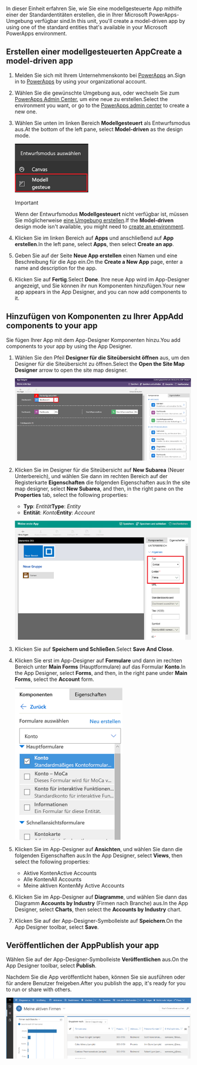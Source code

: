 <span data-ttu-id="ee323-101">In dieser Einheit erfahren Sie, wie Sie eine modellgesteuerte App mithilfe einer der Standardentitäten erstellen, die in Ihrer Microsoft PowerApps-Umgebung verfügbar sind.</span><span class="sxs-lookup"><span data-stu-id="ee323-101">In this unit, you'll create a model-driven app by using one of the standard entities that's available in your Microsoft PowerApps environment.</span></span>

## <a name="create-a-model-driven-app"></a><span data-ttu-id="ee323-102">Erstellen einer modellgesteuerten App</span><span class="sxs-lookup"><span data-stu-id="ee323-102">Create a model-driven app</span></span>

1. <span data-ttu-id="ee323-103">Melden Sie sich mit Ihrem Unternehmenskonto bei [PowerApps](https://web.powerapps.com/) an.</span><span class="sxs-lookup"><span data-stu-id="ee323-103">Sign in to [PowerApps](https://web.powerapps.com/) by using your organizational account.</span></span>
1. <span data-ttu-id="ee323-104">Wählen Sie die gewünschte Umgebung aus, oder wechseln Sie zum [PowerApps Admin Center](https://admin.powerapps.com/), um eine neue zu erstellen.</span><span class="sxs-lookup"><span data-stu-id="ee323-104">Select the environment you want, or go to the [PowerApps admin center](https://admin.powerapps.com/) to create a new one.</span></span>
1. <span data-ttu-id="ee323-105">Wählen Sie unten im linken Bereich **Modellgesteuert** als Entwurfsmodus aus.</span><span class="sxs-lookup"><span data-stu-id="ee323-105">At the bottom of the left pane, select **Model-driven** as the design mode.</span></span> 

    ![Modellgesteuert](../media/choose-design-mode.png)

    > [!IMPORTANT]
    > <span data-ttu-id="ee323-107">Wenn der Entwurfsmodus **Modellgesteuert** nicht verfügbar ist, müssen Sie möglicherweise [eine Umgebung erstellen](https://docs.microsoft.com/powerapps/administrator/create-environment).</span><span class="sxs-lookup"><span data-stu-id="ee323-107">If the **Model-driven** design mode isn't available, you might need to [create an environment](https://docs.microsoft.com/powerapps/administrator/create-environment).</span></span>

1. <span data-ttu-id="ee323-108">Klicken Sie im linken Bereich auf **Apps** und anschließend auf **App erstellen**.</span><span class="sxs-lookup"><span data-stu-id="ee323-108">In the left pane, select **Apps**, then select **Create an app**.</span></span>
1. <span data-ttu-id="ee323-109">Geben Sie auf der Seite **Neue App erstellen** einen Namen und eine Beschreibung für die App ein.</span><span class="sxs-lookup"><span data-stu-id="ee323-109">On the **Create a New App** page, enter a name and description for the app.</span></span>
1. <span data-ttu-id="ee323-110">Klicken Sie auf **Fertig**.</span><span class="sxs-lookup"><span data-stu-id="ee323-110">Select **Done**.</span></span> <span data-ttu-id="ee323-111">Ihre neue App wird im App-Designer angezeigt, und Sie können ihr nun Komponenten hinzufügen.</span><span class="sxs-lookup"><span data-stu-id="ee323-111">Your new app appears in the App Designer, and you can now add components to it.</span></span>

## <a name="add-components-to-your-app"></a><span data-ttu-id="ee323-112">Hinzufügen von Komponenten zu Ihrer App</span><span class="sxs-lookup"><span data-stu-id="ee323-112">Add components to your app</span></span>
<span data-ttu-id="ee323-113">Sie fügen Ihrer App mit dem App-Designer Komponenten hinzu.</span><span class="sxs-lookup"><span data-stu-id="ee323-113">You add components to your app by using the App Designer.</span></span>

1. <span data-ttu-id="ee323-114">Wählen Sie den Pfeil **Designer für die Siteübersicht öffnen** aus, um den Designer für die Siteübersicht zu öffnen.</span><span class="sxs-lookup"><span data-stu-id="ee323-114">Select the **Open the Site Map Designer** arrow to open the site map designer.</span></span>

    ![Erstellen einer neuen Siteübersicht](../media/new-sitemap.png)

2. <span data-ttu-id="ee323-116">Klicken Sie im Designer für die Siteübersicht auf **New Subarea** (Neuer Unterbereich), und wählen Sie dann im rechten Bereich auf der Registerkarte **Eigenschaften** die folgenden Eigenschaften aus:</span><span class="sxs-lookup"><span data-stu-id="ee323-116">In the site map designer, select **New Subarea**, and then, in the right pane on the **Properties** tab, select the following properties:</span></span>

    - <span data-ttu-id="ee323-117">**Typ**: *Entität*</span><span class="sxs-lookup"><span data-stu-id="ee323-117">**Type**: *Entity*</span></span>
    - <span data-ttu-id="ee323-118">**Entität**: *Konto*</span><span class="sxs-lookup"><span data-stu-id="ee323-118">**Entity**: *Account*</span></span>

    ![Hinzufügen von Komponenten zur Siteübersicht](../media/sitemap.png)

3. <span data-ttu-id="ee323-120">Klicken Sie auf **Speichern und Schließen**.</span><span class="sxs-lookup"><span data-stu-id="ee323-120">Select **Save And Close**.</span></span>
4. <span data-ttu-id="ee323-121">Klicken Sie erst im App-Designer auf **Formulare** und dann im rechten Bereich unter **Main Forms** (Hauptformulare) auf das Formular **Konto**.</span><span class="sxs-lookup"><span data-stu-id="ee323-121">In the App Designer, select **Forms**, and then, in the right pane under **Main Forms**, select the **Account** form.</span></span>

    ![Hauptformular des Kontos](../media/main-form.png)

5. <span data-ttu-id="ee323-123">Klicken Sie im App-Designer auf **Ansichten**, und wählen Sie dann die folgenden Eigenschaften aus:</span><span class="sxs-lookup"><span data-stu-id="ee323-123">In the App Designer, select **Views**, then select the following properties:</span></span>

    - <span data-ttu-id="ee323-124">Aktive Konten</span><span class="sxs-lookup"><span data-stu-id="ee323-124">Active Accounts</span></span>
    - <span data-ttu-id="ee323-125">Alle Konten</span><span class="sxs-lookup"><span data-stu-id="ee323-125">All Accounts</span></span>
    - <span data-ttu-id="ee323-126">Meine aktiven Konten</span><span class="sxs-lookup"><span data-stu-id="ee323-126">My Active Accounts</span></span>

6. <span data-ttu-id="ee323-127">Klicken Sie im App-Designer auf **Diagramme**, und wählen Sie dann das Diagramm **Accounts by Industry** (Firmen nach Branche) aus.</span><span class="sxs-lookup"><span data-stu-id="ee323-127">In the App Designer, select **Charts**, then select the **Accounts by Industry** chart.</span></span>
7. <span data-ttu-id="ee323-128">Klicken Sie auf der App-Designer-Symbolleiste auf **Speichern**.</span><span class="sxs-lookup"><span data-stu-id="ee323-128">On the App Designer toolbar, select **Save**.</span></span>

<!-- ##  Validate your app
This step checks for component dependencies that are required for the app to work, but haven't yet been added to the app. 

1. On the app designer canvas, select the component that indicates a dependency, such as the **Forms** component. Then, on the right-pane select the **Required** tab, expand **Entity Dependencies** and then select all required dependencies. 

    ![Add dependencies](../media/build-first-model-driven-app/resolve-dependencies.png)

2. Select **Add Dependencies**.
3. On the app designer toolbar, select **Save**.  -->

## <a name="publish-your-app"></a><span data-ttu-id="ee323-129">Veröffentlichen der App</span><span class="sxs-lookup"><span data-stu-id="ee323-129">Publish your app</span></span>
<span data-ttu-id="ee323-130">Wählen Sie auf der App-Designer-Symbolleiste **Veröffentlichen** aus.</span><span class="sxs-lookup"><span data-stu-id="ee323-130">On the App Designer toolbar, select **Publish**.</span></span>

<span data-ttu-id="ee323-131">Nachdem Sie die App veröffentlicht haben, können Sie sie ausführen oder für andere Benutzer freigeben.</span><span class="sxs-lookup"><span data-stu-id="ee323-131">After you publish the app, it's ready for you to run or share with others.</span></span>

![Einfache Kontoentitäts-App](../media/accounts-quickstart-app.png)
